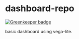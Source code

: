 # dashboard-repo

[![Greenkeeper badge](https://badges.greenkeeper.io/technologiestiftung/berlin-dashboard.svg)](https://greenkeeper.io/)

basic dashboard using vega-lite.